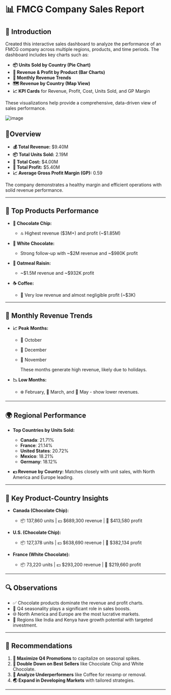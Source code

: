 # **📊 FMCG Company Sales Report**

## **📌 Introduction**

Created this interactive sales dashboard to analyze the performance of an FMCG company across multiple regions, products, and time periods. The dashboard includes key charts such as:

* **📦 Units Sold by Country (Pie Chart)**
* **🍪 Revenue & Profit by Product (Bar Charts)**
* **📅 Monthly Revenue Trends**
* **🗺️ Revenue by Country (Map View)**
* **📈 KPI Cards** for Revenue, Profit, Cost, Units Sold, and GP Margin

These visualizations help provide a comprehensive, data-driven view of sales performance.

![image](https://github.com/user-attachments/assets/5daa3bff-a3b8-49f5-ac5e-e9f33c2932d1)


## **📝Overview**

* **💰 Total Revenue:** \$9.40M
* **📦 Total Units Sold:** 2.19M
* **💸 Total Cost:** \$4.00M
* **🧾 Total Profit:** \$5.40M
* **📈 Average Gross Profit Margin (GP):** 0.59

The company demonstrates a healthy margin and efficient operations with solid revenue performance.

---

## **🥇 Top Products Performance**

* **🍪 Chocolate Chip:**

  * 🔝 Highest revenue (\$3M+) and profit (\~\$1.85M)
* **🍫 White Chocolate:**

  * Strong follow-up with \~\$2M revenue and \~\$980K profit
* **🌾 Oatmeal Raisin:**

  * \~\$1.5M revenue and \~\$932K profit
* **☕ Coffee:**

  * 🚨 Very low revenue and almost negligible profit (\~\$3K)

---

## **📅 Monthly Revenue Trends**

* **📈 Peak Months:**

  * 🎃 October
  * 🎄 December
  * 🦃 November

    These months generate high revenue, likely due to holidays.
* **📉 Low Months:**

  * ❄️ February, 🌷 March, and 🌸 May - show lower revenues.

---

## **🌍 Regional Performance**

* **Top Countries by Units Sold:**

  * **Canada**: 21.71%
  * **France**: 21.14%
  * **United States**: 20.72%
  * **Mexico**: 18.21% 
  * **Germany**: 18.12%

* **💵 Revenue by Country:**
  Matches closely with unit sales, with North America and Europe leading.

---

## **🧩 Key Product-Country Insights**

* **Canada (Chocolate Chip):**

  * 📦 137,860 units | 💵 \$689,300 revenue | 🧾 \$413,580 profit
* **U.S. (Chocolate Chip):**

  * 📦 127,378 units | 💵 \$638,690 revenue | 🧾 \$382,134 profit
* **France (White Chocolate):**

  * 📦 73,220 units | 💵 \$293,200 revenue | 🧾 \$219,660 profit

---

## **🔍 Observations**

* ✅ Chocolate products dominate the revenue and profit charts.
* 📅 Q4 seasonality plays a significant role in sales boosts.
* 🌐 North America and Europe are the most lucrative markets.
* 🌱 Regions like India and Kenya have growth potential with targeted investment.

---

## **🚀 Recommendations**

1. **📢 Maximize Q4 Promotions** to capitalize on seasonal spikes.
2. **🎯 Double Down on Best Sellers** like Chocolate Chip and White Chocolate.
3. **🧪 Analyze Underperformers** like Coffee for revamp or removal.
4. **🌏 Expand in Developing Markets** with tailored strategies.

---
